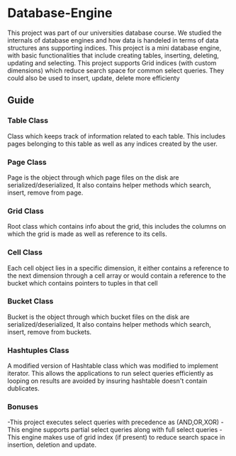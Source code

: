 # Database-Engine
This project was part of our universities database course. We studied the internals of database engines and how data is handeled in terms of data structures ans supporting indices.
This project is a mini database engine, with basic functionalities that include creating tables, inserting, deleting, updating and selecting. This project supports Grid indices (with custom dimensions) which reduce search space for common select queries.
They could also be used to insert, update, delete more efficienty

 ## Guide
 
 
### Table Class
Class which keeps track of information related to each table. This includes pages belonging to this table as well as any indices created by the user.

 ### Page Class
Page is the object through which page files on the disk are serialized/deserialized, It also contains helper methods which search, insert, remove from page.

### Grid Class
Root class which contains info about the grid, this includes the columns on which the grid is made as well as reference to its cells.

### Cell Class
Each cell object lies in a specific dimension, it either contains a reference to the next dimension through a cell array or would contain a reference to the bucket which contains pointers to tuples in that cell

### Bucket Class
Bucket is the object through which bucket files on the disk are serialized/deserialized, It also contains helper methods which search, insert, remove from buckets.

### Hashtuples Class
A modified version of Hashtable class which was modified to implement iterator. This allows the applications to run select queries efficiently as looping on results are avoided by insuring hashtable doesn't contain dublicates.

### Bonuses
-This project executes select queries with precedence as (AND,OR,XOR) -This engine supports partial select queries along with full select queries -This engine makes use of grid index (if present) to reduce search space in insertion, deletion and update.
